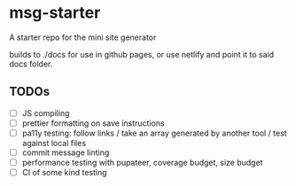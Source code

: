 # msg-starter

A starter repo for the mini site generator

builds to ./docs for use in github pages, or use netlify and point it to said docs folder.

## TODOs

*   [ ] JS compiling
*   [ ] prettier formatting on save instructions
*   [ ] pa11y testing: follow links / take an array generated by another tool / test against local files
*   [ ] commit message linting
*   [ ] performance testing with pupateer, coverage budget, size budget
*   [ ] CI of some kind testing
